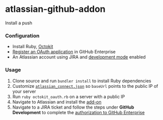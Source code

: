 # atlassian-github-addon

Install a push

### Configuration

* Install Ruby, [Octokit](https://github.com/octokit/octokit.rb)
* [Register an OAuth application](https://developer.github.com/guides/basics-of-authentication/#registering-your-app) in GitHub Enterprise
* An Atlassian account using JIRA and [development mode](https://developer.atlassian.com/static/connect/docs/beta/guides/development-setup.html#enable-development-mode) enabled

### Usage

1. Clone source and run `bundler install` to install Ruby dependencies
1. Customize [`atlassian_connect.json`](https://github.com/osowskit/atlassian-github-addon/blob/master/atlassian_connect.json) so `baseUrl` points to the public IP of your server 
1. Run `ruby octokit_oauth.rb` on a server with a public IP 
1. Navigate to Atlassian and install the [add-on](https://developer.atlassian.com/static/connect/docs/beta/guides/development-setup.html#install-addon)
1. Navigate to a JIRA ticket and follow the steps under **GitHub Development** to complete the [authorization to GitHub Enterprise](https://developer.github.com/v3/oauth/#web-application-flow)

